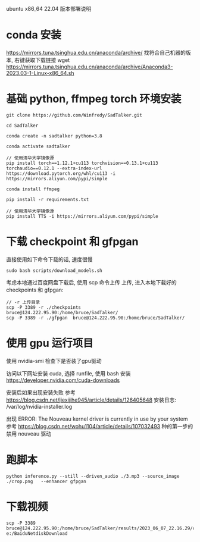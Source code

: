 ubuntu x86_64 22.04 版本部署说明

# conda 安装
https://mirrors.tuna.tsinghua.edu.cn/anaconda/archive/ 找符合自己机器的版本, 右键获取下载链接
wget  https://mirrors.tuna.tsinghua.edu.cn/anaconda/archive/Anaconda3-2023.03-1-Linux-x86_64.sh

# 基础 python, ffmpeg torch 环境安装
```
git clone https://github.com/Winfredy/SadTalker.git

cd SadTalker 

conda create -n sadtalker python=3.8

conda activate sadtalker

// 使用清华大学镜像源
pip install torch==1.12.1+cu113 torchvision==0.13.1+cu113 torchaudio==0.12.1 --extra-index-url https://download.pytorch.org/whl/cu113 -i https://mirrors.aliyun.com/pypi/simple

conda install ffmpeg

pip install -r requirements.txt

// 使用清华大学镜像源
pip install TTS -i https://mirrors.aliyun.com/pypi/simple
```

# 下载 checkpoint 和 gfpgan
直接使用如下命令下载的话, 速度很慢
```
sudo bash scripts/download_models.sh
```

考虑本地通过百度网盘下载后, 使用 scp 命令上传
上传, 进入本地下载好的 checkpoints 和 gfpgan:
```
// -r 上传目录
scp -P 3389 -r ./checkpoints  bruce@124.222.95.90:/home/bruce/SadTalker/
scp -P 3389 -r ./gfpgan  bruce@124.222.95.90:/home/bruce/SadTalker/
```

# 使用 gpu 运行项目
使用 nvidia-smi 检查下是否装了gpu驱动

访问以下网址安装 cuda, 选择 runfile, 使用 bash 安装
https://developer.nvidia.com/cuda-downloads

安装后如果出现安装失败
参考 https://blog.csdn.net/jiexijihe945/article/details/126405648
安装日志: /var/log/nvidia-installer.log

出现 ERROR: The Nouveau kernel driver is currently in use by your system
参考 https://blog.csdn.net/wohu1104/article/details/107032493 种的第一步的禁用 nouveau 驱动

# 跑脚本
```
python inference.py --still --driven_audio ./3.mp3 --source_image ./crop.png   --enhancer gfpgan
```

# 下载视频
```
scp -P 3389  bruce@124.222.95.90:/home/bruce/SadTalker/results/2023_06_07_22.16.29/crop##1.mp4  e:/BaiduNetdiskDownload
```


